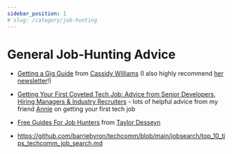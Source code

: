 ```yaml
---
sidebar_position: 1
# slug: /category/job-hunting
---
```


# General Job-Hunting Advice

- [Getting a Gig Guide](https://github.com/cassidoo/getting-a-gig) from [Cassidy Williams](https://cassidoo.co/) (I also highly recommend [her newsletter](https://cassidoo.co/newsletter/)!)
- [Getting Your First Coveted Tech Job: Advice from Senior Developers, Hiring Managers & Industry Recruiters](https://anniebombanie.medium.com/getting-your-first-coveted-tech-job-advice-from-senior-developers-hiring-managers-industry-5e2ed1eb4aa2) - lots of helpful advice from my friend [Annie](https://anniebombanie.com) on getting your first tech job
- [Free Guides For Job Hunters](https://resources.vaco.com/taylor-desseyn-free-guides) from [Taylor Desseyn](https://www.vaco.com/taylor/)

- https://github.com/barriebyron/techcomm/blob/main/jobsearch/top_10_tips_techcomm_job_search.md
